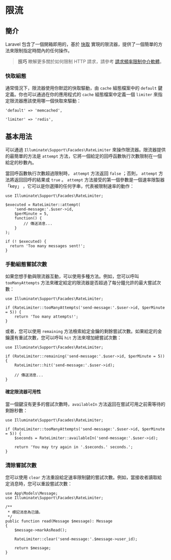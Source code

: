 # 限流

## 簡介

Laravel 包含了一個開箱即用的，基於 [快取](cache) 實現的限流器，提供了一個簡單的方法來限制指定時間內的任何操作。

> **技巧**
> 瞭解更多關於如何限制 HTTP 請求，請參考 [請求頻率限制中介軟體](routing#rate-limiting)。

### 快取組態

通常情況下，限流器使用你默認的快取驅動，由 `cache` 組態檔案中的 `default` 鍵定義。你也可以通過在你的應用程式的 `cache` 組態檔案中定義一個 `limiter` 來指定限流器應該使用哪一個快取來驅動：

    'default' => 'memcached',

    'limiter' => 'redis',

## 基本用法

可以通過 `Illuminate\Support\Facades\RateLimiter` 來操作限流器。限流器提供的最簡單的方法是 `attempt` 方法，它將一個給定的回呼函數執行次數限制在一個給定的秒數內。

當回呼函數執行次數超過限制時， `attempt` 方法返回 `false` ；否則， `attempt` 方法將返回回呼的結果或 `true` 。 `attempt` 方法接受的第一個參數是一個速率限製器 「key」 ，它可以是你選擇的任何字串，代表被限制速率的動作：

    use Illuminate\Support\Facades\RateLimiter;

    $executed = RateLimiter::attempt(
        'send-message:'.$user->id,
        $perMinute = 5,
        function() {
            // 傳送消息...
        }
    );

    if (! $executed) {
      return 'Too many messages sent!';
    }



### 手動組態嘗試次數

如果您想手動與限流器互動，可以使用多種方法。例如，您可以呼叫 `tooManyAttempts` 方法來確定給定的限流器是否超過了每分鐘允許的最大嘗試次數：

    use Illuminate\Support\Facades\RateLimiter;

    if (RateLimiter::tooManyAttempts('send-message:'.$user->id, $perMinute = 5)) {
        return 'Too many attempts!';
    }

或者，您可以使用 `remaining` 方法檢索給定金鑰的剩餘嘗試次數。如果給定的金鑰還有重試次數，您可以呼叫 `hit` 方法來增加總嘗試次數：

    use Illuminate\Support\Facades\RateLimiter;

    if (RateLimiter::remaining('send-message:'.$user->id, $perMinute = 5)) {
        RateLimiter::hit('send-message:'.$user->id);

        // 傳送消息...
    }

#### 確定限流器可用性

當一個鍵沒有更多的嘗試次數時，`availableIn` 方法返回在嘗試可用之前需等待的剩餘秒數：

    use Illuminate\Support\Facades\RateLimiter;

    if (RateLimiter::tooManyAttempts('send-message:'.$user->id, $perMinute = 5)) {
        $seconds = RateLimiter::availableIn('send-message:'.$user->id);

        return 'You may try again in '.$seconds.' seconds.';
    }

### 清除嘗試次數

您可以使用 `clear` 方法重設給定速率限制鍵的嘗試次數。例如，當接收者讀取給定消息時，您可以重設嘗試次數：

    use App\Models\Message;
    use Illuminate\Support\Facades\RateLimiter;

    /**
     * 標記消息為已讀。
     */
    public function read(Message $message): Message
    {
        $message->markAsRead();

        RateLimiter::clear('send-message:'.$message->user_id);

        return $message;
    }

